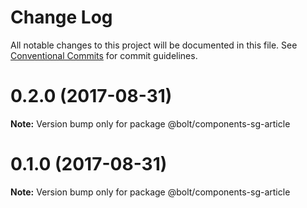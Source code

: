 # Change Log

All notable changes to this project will be documented in this file.
See [Conventional Commits](https://conventionalcommits.org) for commit guidelines.

<a name="0.2.0"></a>
# 0.2.0 (2017-08-31)




**Note:** Version bump only for package @bolt/components-sg-article

<a name="0.1.0"></a>
# 0.1.0 (2017-08-31)




**Note:** Version bump only for package @bolt/components-sg-article
